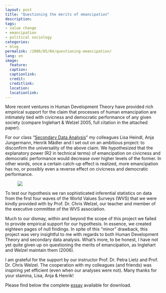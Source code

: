 ```yaml
---
layout: post
title: "Questioning the merits of emancipation"
description:
tags:
- value change
- emancipation
- political sociology
categories:
- blog
permalink: /2006/05/04/questioning-emancipation/
lang: en
image:
  feature:
  caption: 
  captionlink: 
  credit: 
  creditlink: 
  location: 
  locationlink:
---
```


More recent ventures in Human Development Theory have provided rich empirical support for the claim that processes of human emancipation are intimately tied with civicness and democratic performance of any given society (compare Inglehart & Welzel 2005, full citation in the attached paper).

For our class “[Secondary Data Analysis](http://www.jacobs-university.de/academics/courses/Spring_2006/SHSS/990212_1/)” my colleagues Lisa Heindl, Anja Jungermann, Henrik Mädler and I set out on an ambitious project: to disconfirm the universality of the above claim. 
We hypothesized that the explanatory power (R2 in technical terms) of emancipation on civicness and democratic performance would decrease over higher levels of the former. 
In other words, once a certain catch-up effect is realized, more emancipation has no, or possibly even a reverse effect on civicness and democratic performance.

<figure>
    <a href="https://dl.dropboxusercontent.com/u/5341489/images/questioning-the-merits-of-emancipation.jpg"><img src="https://dl.dropboxusercontent.com/u/5341489/images/questioning-the-merits-of-emancipation.jpg"></a>
</figure>

To test our hypothesis we ran sophisticated inferential statistics on data from the first four waves of the World Values Surveys (WVS) that we were kindly provided with by Prof. Dr. Chris Welzel, our teacher and member of the executive committee of the WVS association.

Much to our dismay, within and beyond the scope of this project we failed to provide empirical support for our hypothesis. 
In essence, we created eighteen pages of null findings. 
In spite of this “minor” drawback, this project was very insightful to me with regards to both Human Development Theory and secondary data analysis. 
What’s more, to be honest, I have not yet quite given up on questioning the merits of emancipation, as Inglehart and Welzel maintain them (2006).

I am grateful for the support by our instructor Prof. Dr. Petra Lietz and Prof. Dr. Chris Welzel. 
The cooperation with my colleagues (and friends) was inspiring yet efficient (even when our analyses were not). 
Many thanks for your stamina, Lisa, Anja & Henrik!

Please find below the complete [essay](http://dl.dropboxusercontent.com/u/5341489/images/questioning-the-merits-m-held-l-heindl-a-jungermann-h-maedler.pdf) available for download.